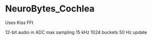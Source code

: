 # NeuroBytes_Cochlea

Uses Kiss FFt

12-bit audio in ADC
max sampling 15 kHz
1024 buckets
50 Hz update